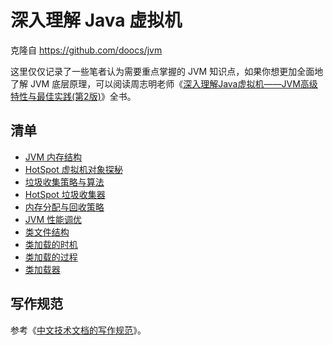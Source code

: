 # 深入理解 Java 虚拟机

克隆自 https://github.com/doocs/jvm

这里仅仅记录了一些笔者认为需要重点掌握的 JVM 知识点，如果你想更加全面地了解 JVM 底层原理，可以阅读周志明老师《[深入理解Java虚拟机——JVM高级特性与最佳实践(第2版)]( https://github.com/doocs/jvm/blob/master/book/jvm.pdf )》全书。

## 清单
* [JVM 内存结构](/docs/01-jvm-memory-structure.md)
* [HotSpot 虚拟机对象探秘](/docs/02-hotspot-jvm-object.md)
* [垃圾收集策略与算法](/docs/03-gc-algorithms.md)
* [HotSpot 垃圾收集器](/docs/04-hotspot-gc.md)
* [内存分配与回收策略](/docs/05-memory-allocation-gc.md)
* [JVM 性能调优](/docs/06-jvm-performance-tuning.md)
* [类文件结构](/docs/07-class-structure.md)
* [类加载的时机](/docs/08-load-class-time.md)
* [类加载的过程](/docs/09-load-class-process.md)
* [类加载器](/docs/10-class-loader.md)

## 写作规范
参考《[中文技术文档的写作规范](https://github.com/ruanyf/document-style-guide)》。


